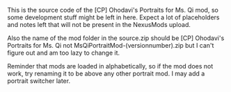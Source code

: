 This is the source code of the [CP] Ohodavi's Portraits for Ms. Qi mod, so some development stuff might be left in here. 
Expect a lot of placeholders and notes left that will not be present in the NexusMods upload.

Also the name of the mod folder in the source.zip should be [CP] Ohodavi's Portraits for Ms. Qi not MsQiPortraitMod-(versionnumber).zip but I can't figure out
and am too lazy to change it.

Reminder that mods are loaded in alphabetically, so if the mod does not work, try renaming it to be above any other portrait mod. 
I may add a portrait switcher later.

